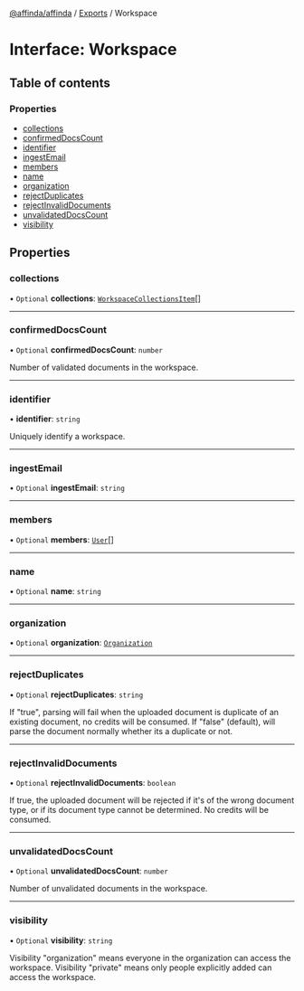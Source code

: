 [@affinda/affinda](../README.md) / [Exports](../modules.md) / Workspace

# Interface: Workspace

## Table of contents

### Properties

- [collections](Workspace.md#collections)
- [confirmedDocsCount](Workspace.md#confirmeddocscount)
- [identifier](Workspace.md#identifier)
- [ingestEmail](Workspace.md#ingestemail)
- [members](Workspace.md#members)
- [name](Workspace.md#name)
- [organization](Workspace.md#organization)
- [rejectDuplicates](Workspace.md#rejectduplicates)
- [rejectInvalidDocuments](Workspace.md#rejectinvaliddocuments)
- [unvalidatedDocsCount](Workspace.md#unvalidateddocscount)
- [visibility](Workspace.md#visibility)

## Properties

### collections

• `Optional` **collections**: [`WorkspaceCollectionsItem`](WorkspaceCollectionsItem.md)[]

___

### confirmedDocsCount

• `Optional` **confirmedDocsCount**: `number`

Number of validated documents in the workspace.

___

### identifier

• **identifier**: `string`

Uniquely identify a workspace.

___

### ingestEmail

• `Optional` **ingestEmail**: `string`

___

### members

• `Optional` **members**: [`User`](User.md)[]

___

### name

• `Optional` **name**: `string`

___

### organization

• `Optional` **organization**: [`Organization`](Organization.md)

___

### rejectDuplicates

• `Optional` **rejectDuplicates**: `string`

If "true", parsing will fail when the uploaded document is duplicate of an existing document, no credits will be consumed. If "false" (default), will parse the document normally whether its a duplicate or not.

___

### rejectInvalidDocuments

• `Optional` **rejectInvalidDocuments**: `boolean`

If true, the uploaded document will be rejected if it's of the wrong document type, or if its document type cannot be determined. No credits will be consumed.

___

### unvalidatedDocsCount

• `Optional` **unvalidatedDocsCount**: `number`

Number of unvalidated documents in the workspace.

___

### visibility

• `Optional` **visibility**: `string`

Visibility "organization" means everyone in the organization can access the workspace. Visibility "private" means only people explicitly added can access the workspace.

